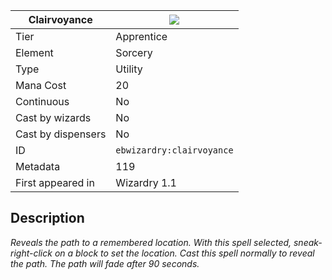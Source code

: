 | Clairvoyance |![](https://github.com/Electroblob77/Wizardry/blob/1.12.2/src/main/resources/assets/ebwizardry/textures/spells/ebwizardry:clairvoyance.png)|
|---|---|
| Tier | Apprentice |
| Element | Sorcery |
| Type | Utility |
| Mana Cost | 20 |
| Continuous | No |
| Cast by wizards | No |
| Cast by dispensers | No |
| ID | `ebwizardry:clairvoyance` |
| Metadata | 119 |
| First appeared in | Wizardry 1.1 |
## Description
_Reveals the path to a remembered location. With this spell selected, sneak-right-click on a block to set the location. Cast this spell normally to reveal the path. The path will fade after 90 seconds._